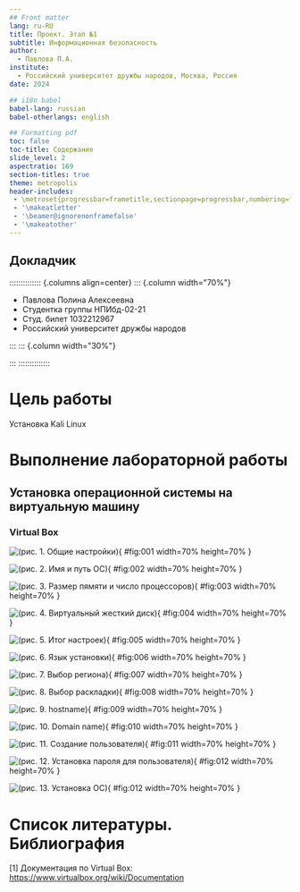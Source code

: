 ```yaml
---
## Front matter
lang: ru-RU
title: Проект. Этап №1
subtitle: Информационная безопасность
author:
  - Павлова П.А.
institute:
  - Российский университет дружбы народов, Москва, Россия
date: 2024

## i18n babel
babel-lang: russian
babel-otherlangs: english

## Formatting pdf
toc: false
toc-title: Содержание
slide_level: 2
aspectratio: 169
section-titles: true
theme: metropolis
header-includes:
 - \metroset{progressbar=frametitle,sectionpage=progressbar,numbering=fraction}
 - '\makeatletter'
 - '\beamer@ignorenonframefalse'
 - '\makeatother'
---
```


## Докладчик

:::::::::::::: {.columns align=center}
::: {.column width="70%"}

  * Павлова Полина Алексеевна
  * Студентка группы НПИбд-02-21
  * Студ. билет 1032212967
  * Российский университет дружбы народов

:::
::: {.column width="30%"}

:::
::::::::::::::


# Цель работы

Установка Kali Linux

# Выполнение лабораторной работы

## Установка операционной системы на виртуальную машину

### Virtual Box

![(рис. 1. Общие настройки)](image/image1.png){ #fig:001 width=70% height=70% }

![(рис. 2. Имя и путь  ОС)](image/image2.png){ #fig:002 width=70% height=70% }

![(рис. 3. Размер пямяти и число процессоров)](image/image3.png){ #fig:003 width=70% height=70% }

![(рис. 4. Виртуальный жесткий диск)](image/image4.png){ #fig:004 width=70% height=70% }

![(рис. 5. Итог настроек)](image/image5.png){ #fig:005 width=70% height=70% }

![(рис. 6. Язык установки)](image/image6.png){ #fig:006 width=70% height=70% }

![(рис. 7. Выбор региона)](image/image7.png){ #fig:007 width=70% height=70% }

![(рис. 8. Выбор раскладки)](image/image8.png){ #fig:008 width=70% height=70% }

![(рис. 9. hostname)](image/image9.png){ #fig:009 width=70% height=70% }

![(рис. 10. Domain name)](image/image10.png){ #fig:010 width=70% height=70% }

![(рис. 11. Создание пользователя)](image/image11.png){ #fig:011 width=70% height=70% }

![(рис. 12. Установка пароля для пользователя)](image/image12.png){ #fig:012 width=70% height=70% }

![(рис. 13. Установка ОС)](image/image12.png){ #fig:012 width=70% height=70% }

# Список литературы. Библиография

[1] Документация по Virtual Box: https://www.virtualbox.org/wiki/Documentation

